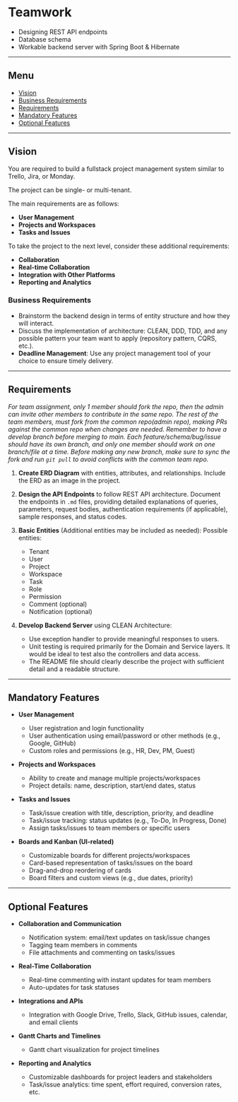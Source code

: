 

# Teamwork

- Designing REST API endpoints
- Database schema
- Workable backend server with Spring Boot & Hibernate

---

## Menu

- [Vision](#vision)
- [Business Requirements](#business-requirements)
- [Requirements](#requirements)
- [Mandatory Features](#mandatory-features)
- [Optional Features](#optional-features)

---

## Vision

You are required to build a fullstack project management system similar to Trello, Jira, or Monday.

The project can be single- or multi-tenant.

The main requirements are as follows:

- **User Management**
- **Projects and Workspaces**
- **Tasks and Issues**

To take the project to the next level, consider these additional requirements:

- **Collaboration**
- **Real-time Collaboration**
- **Integration with Other Platforms**
- **Reporting and Analytics**

### Business Requirements

- Brainstorm the backend design in terms of entity structure and how they will interact. 
- Discuss the implementation of architecture: CLEAN, DDD, TDD, and any possible pattern your team want to apply (repository pattern, CQRS, etc.).
- **Deadline Management**: Use any project management tool of your choice to ensure timely delivery.

---

## Requirements

_For team assignment, only 1 member should fork the repo, then the admin can invite other members to contribute in the same repo. The rest of the team members, must fork from the common repo(admin repo), making PRs against the common repo when changes are needed. Remember to have a develop branch before merging to main. Each feature/schema/bug/issue should have its own branch, and only one member should work on one branch/file at a time. Before making any new branch, make sure to sync the fork and run `git pull` to avoid conflicts with the common team repo._

1. **Create ERD Diagram** with entities, attributes, and relationships. Include the ERD as an image in the project.

2. **Design the API Endpoints** to follow REST API architecture. Document the endpoints in `.md` files, providing detailed explanations of queries, parameters, request bodies, authentication requirements (if applicable), sample responses, and status codes.

3. **Basic Entities** (Additional entities may be included as needed):
	Possible entities:
   - Tenant
   - User
   - Project
   - Workspace
   - Task
   - Role
   - Permission
   - Comment (optional)
   - Notification (optional)

4. **Develop Backend Server** using CLEAN Architecture:

   - Use exception handler to provide meaningful responses to users.
   - Unit testing is required primarily for the Domain and Service layers. It would be ideal to test also the controllers and data access.
   - The README file should clearly describe the project with sufficient detail and a readable structure.

---

## Mandatory Features

- **User Management**
   - User registration and login functionality
   - User authentication using email/password or other methods (e.g., Google, GitHub)
   - Custom roles and permissions (e.g., HR, Dev, PM, Guest)

- **Projects and Workspaces**
   - Ability to create and manage multiple projects/workspaces
   - Project details: name, description, start/end dates, status

- **Tasks and Issues**
   - Task/issue creation with title, description, priority, and deadline
   - Task/issue tracking: status updates (e.g., To-Do, In Progress, Done)
   - Assign tasks/issues to team members or specific users

- **Boards and Kanban (UI-related)**
   - Customizable boards for different projects/workspaces
   - Card-based representation of tasks/issues on the board
   - Drag-and-drop reordering of cards
   - Board filters and custom views (e.g., due dates, priority)

---

## Optional Features

- **Collaboration and Communication**
   - Notification system: email/text updates on task/issue changes
   - Tagging team members in comments
   - File attachments and commenting on tasks/issues

- **Real-Time Collaboration**
   - Real-time commenting with instant updates for team members
   - Auto-updates for task statuses

- **Integrations and APIs**
   - Integration with Google Drive, Trello, Slack, GitHub issues, calendar, and email clients

- **Gantt Charts and Timelines**
   - Gantt chart visualization for project timelines

- **Reporting and Analytics**
   - Customizable dashboards for project leaders and stakeholders
   - Task/issue analytics: time spent, effort required, conversion rates, etc.

